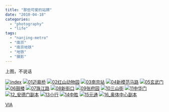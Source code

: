 ```yaml
---
title: "那些可爱的站牌"
date: "2010-04-18"
categories: 
  - "photography"
  - "life"
tags: 
  - "nanjing-metro"
  - "南京"
  - "南京地铁"
  - "地铁"
  - "摄影"
---
```


上图，不说话

[![index](images/4531001695_cf9db1da7a_o.jpg)](http://www.flickr.com/photos/ifleea/4531001695/ "Flickr 上 iFleea 的 index") [![01迈皋桥](images/4531631356_b6b76a1d52_o.jpg)](http://www.flickr.com/photos/ifleea/4531631356/ "Flickr 上 iFleea 的 01迈皋桥") [![02红山动物园](images/4531626248_dc821764a3_o.jpg)](http://www.flickr.com/photos/ifleea/4531626248/ "Flickr 上 iFleea 的 02红山动物园") [![03南京站](images/4531644640_0ce1239852_o.jpg)](http://www.flickr.com/photos/ifleea/4531644640/ "Flickr 上 iFleea 的 03南京站") [![04新模范马路](images/4531620598_498b8de8d3_o.jpg)](http://www.flickr.com/photos/ifleea/4531620598/ "Flickr 上 iFleea 的 04新模范马路") [![05玄武门](images/4530984991_b68a4d0c40_o.jpg)](http://www.flickr.com/photos/ifleea/4530984991/ "Flickr 上 iFleea 的 05玄武门") [![06鼓楼](images/4530983501_e06dd414f0_o.jpg)](http://www.flickr.com/photos/ifleea/4530983501/ "Flickr 上 iFleea 的 06鼓楼") [![07珠江路](images/4531642042_3edb989ae0_o.jpg)](http://www.flickr.com/photos/ifleea/4531642042/ "Flickr 上 iFleea 的 07珠江路") [![08新街口](images/4531602918_3f279d2d5e_o.jpg)](http://www.flickr.com/photos/ifleea/4531602918/ "Flickr 上 iFleea 的 08新街口") [![09张府园](images/4531640080_4c12653c9a_o.jpg)](http://www.flickr.com/photos/ifleea/4531640080/ "Flickr 上 iFleea 的 09张府园") [![10三山街](images/4531589910_4a944c5c65_o.jpg)](http://www.flickr.com/photos/ifleea/4531589910/ "Flickr 上 iFleea 的 10三山街") [![11中华门](images/4530952349_e0f4b92e46_o.jpg)](http://www.flickr.com/photos/ifleea/4530952349/ "Flickr 上 iFleea 的 11中华门") [![12_安德门副本](images/4530920985_e76fc5e30d_o.jpg)](http://www.flickr.com/photos/ifleea/4530920985/ "Flickr 上 iFleea 的 12_安德门副本") [![13小行](images/4530931493_41391f52d4_o.jpg)](http://www.flickr.com/photos/ifleea/4530931493/ "Flickr 上 iFleea 的 13小行") [![14中胜](images/4531560580_22de62d752_o.jpg)](http://www.flickr.com/photos/ifleea/4531560580/ "Flickr 上 iFleea 的 14中胜") [![15元通](images/4530923343_6305a39c17_o.jpg)](http://www.flickr.com/photos/ifleea/4530923343/ "Flickr 上 iFleea 的 15元通") [![16_奥体中心副本](images/4531558250_815db9c971_o.jpg)](http://www.flickr.com/photos/ifleea/4531558250/ "Flickr 上 iFleea 的 16_奥体中心副本")

[VIA](http://www.flickr.com/photos/ifleea/sets/72157623757654263/)

